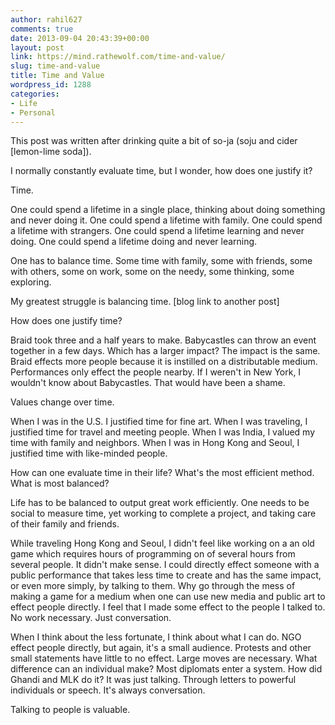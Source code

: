 ```yaml
---
author: rahil627
comments: true
date: 2013-09-04 20:43:39+00:00
layout: post
link: https://mind.rathewolf.com/time-and-value/
slug: time-and-value
title: Time and Value
wordpress_id: 1288
categories:
- Life
- Personal
---
```


This post was written after drinking quite a bit of so-ja (soju and cider [lemon-lime soda]).

I normally constantly evaluate time, but I wonder, how does one justify it?

Time.

One could spend a lifetime in a single place, thinking about doing something and never doing it. One could spend a lifetime with family. One could spend a lifetime with strangers. One could spend a lifetime learning and never doing. One could spend a lifetime doing and never learning.

One has to balance time. Some time with family, some with friends, some with others, some on work, some on the needy, some thinking, some exploring.

My greatest struggle is balancing time. [blog link to another post]

How does one justify time?

Braid took three and a half years to make. Babycastles can throw an event together in a few days. Which has a larger impact? The impact is the same. Braid effects more people because it is instilled on a distributable medium. Performances only effect the people nearby. If I weren't in New York, I wouldn't know about Babycastles. That would have been a shame.

Values change over time.

When I was in the U.S. I justified time for fine art. When I was traveling, I justified time for travel and meeting people. When I was India, I valued my time with family and neighbors. When I was in Hong Kong and Seoul, I justified time with like-minded people.

How can one evaluate time in their life? What's the most efficient method. What is most balanced?

Life has to be balanced to output great work efficiently. One needs to be social to measure time, yet working to complete a project, and taking care of their family and friends.

While traveling Hong Kong and Seoul, I didn't feel like working on a an old game which requires hours of programming on of several hours from several people. It didn't make sense. I could directly effect someone with a public performance that takes less time to create and has the same impact, or even more simply, by talking to them. Why go through the mess of making a game for a medium when one can use new media and public art to effect people directly. I feel that I made some effect to the people I talked to. No work necessary. Just conversation.

When I think about the less fortunate, I think about what I can do. NGO effect people directly, but again, it's a small audience. Protests and other small statements have little to no effect. Large moves are necessary. What difference can an individual make? Most diplomats enter a system. How did Ghandi and MLK do it? It was just talking. Through letters to powerful individuals or speech. It's always conversation.

Talking to people is valuable.
